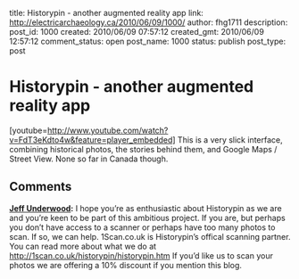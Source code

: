 title: Historypin - another augmented reality app
link: http://electricarchaeology.ca/2010/06/09/1000/
author: fhg1711
description: 
post_id: 1000
created: 2010/06/09 07:57:12
created_gmt: 2010/06/09 12:57:12
comment_status: open
post_name: 1000
status: publish
post_type: post

# Historypin - another augmented reality app

[youtube=http://www.youtube.com/watch?v=FdT3eKdto4w&feature=player_embedded] This is a very slick interface, combining historical photos, the stories behind them, and Google Maps / Street View. None so far in Canada though.

## Comments

**[Jeff Underwood](#3362 "2010-06-10 16:41:12"):** I hope you’re as enthusiastic about Historypin as we are and you’re keen to be part of this ambitious project. If you are, but perhaps you don’t have access to a scanner or perhaps have too many photos to scan. If so, we can help. 1Scan.co.uk is Historypin’s offical scanning partner. You can read more about what we do at http://1scan.co.uk/historypin/historypin.htm If you’d like us to scan your photos we are offering a 10% discount if you mention this blog.

